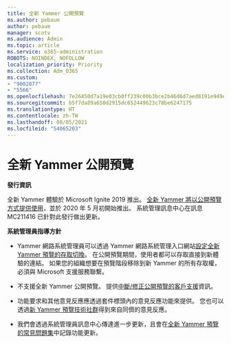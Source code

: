 ```yaml
---
title: 全新 Yammer 公開預覽
ms.author: pebaum
author: pebaum
manager: scotv
ms.audience: Admin
ms.topic: article
ms.service: o365-administration
ROBOTS: NOINDEX, NOFOLLOW
localization_priority: Priority
ms.collection: Adm_O365
ms.custom:
- "9002877"
- "5566"
ms.openlocfilehash: 7e26450d7a19e03cb0ff239c00b3bce2b46d6d7aed8191e949ef6c0711aa9035
ms.sourcegitcommit: b5f7da89a650d2915dc652449623c78be6247175
ms.translationtype: HT
ms.contentlocale: zh-TW
ms.lasthandoff: 08/05/2021
ms.locfileid: "54065203"
---
```

# <a name="new-yammer-public-preview"></a>全新 Yammer 公開預覽

**發行資訊**

全新 Yammer 體驗於 Microsoft Ignite 2019 推出。 [全新 Yammer 將以公開預覽方式提供使用](https://docs.microsoft.com/yammer/get-started-with-yammer/newyammer-faq)，並於 2020 年 5 月初開始推出。 系統管理訊息中心在訊息 MC211416 已針對此發行做出更新。

**系統管理員指導方針**

- Yammer 網路系統管理員可以透過 Yammer 網路系統管理入口網站[設定全新 Yammer 預覽的存取切換](https://docs.microsoft.com/yammer/get-started-with-yammer/administrative-settings-opt-in-newyammer)。 在公開預覽期間，使用者都可以存取直接到新體驗的連結。 如果您的組織想要在預覽階段移除到新 Yammer 的所有存取權，必須與 Microsoft 支援服務聯繫。

- 不支援全新 Yammer 公開預覽。 提供[中斷/修正公開預覽的客戶支援](https://docs.microsoft.com/yammer/get-started-with-yammer/newyammer-faq#yammer-preview-customer-support)資訊。

- 功能要求和其他意見反應應透過套件標頭內的意見反應功能來提供。 您也可以透過[新 Yammer 預覽技術社群](https://techcommunity.microsoft.com/t5/new-yammer-preview/bd-p/NewYammerPreview)得到來自同儕的意見反應。

- 我們會透過系統管理員訊息中心傳達進一步更新，且會在[全新 Yammer 預覽的常見問題集](https://docs.microsoft.com/yammer/get-started-with-yammer/newyammer-faq)中記錄功能更新。

